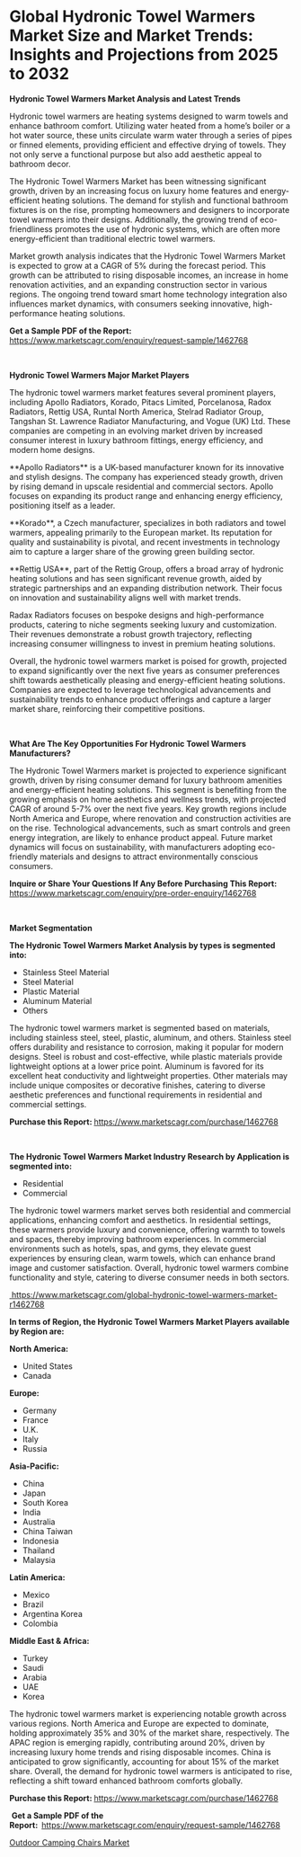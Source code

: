 <p><h1>Global Hydronic Towel Warmers Market Size and Market Trends: Insights and Projections from 2025 to 2032</h1></p><p><strong>Hydronic Towel Warmers Market Analysis and Latest Trends</strong></p>
<p><p>Hydronic towel warmers are heating systems designed to warm towels and enhance bathroom comfort. Utilizing water heated from a home’s boiler or a hot water source, these units circulate warm water through a series of pipes or finned elements, providing efficient and effective drying of towels. They not only serve a functional purpose but also add aesthetic appeal to bathroom decor.</p><p>The Hydronic Towel Warmers Market has been witnessing significant growth, driven by an increasing focus on luxury home features and energy-efficient heating solutions. The demand for stylish and functional bathroom fixtures is on the rise, prompting homeowners and designers to incorporate towel warmers into their designs. Additionally, the growing trend of eco-friendliness promotes the use of hydronic systems, which are often more energy-efficient than traditional electric towel warmers.</p><p>Market growth analysis indicates that the Hydronic Towel Warmers Market is expected to grow at a CAGR of 5% during the forecast period. This growth can be attributed to rising disposable incomes, an increase in home renovation activities, and an expanding construction sector in various regions. The ongoing trend toward smart home technology integration also influences market dynamics, with consumers seeking innovative, high-performance heating solutions.</p></p>
<p><strong>Get a Sample PDF of the Report:&nbsp;</strong> <a href="https://www.marketscagr.com/enquiry/request-sample/1462768?utm_campaign=3098&utm_medium=2&utm_source=Github&utm_content=ia&utm_term=04042025&utm_id=hydronic-towel-warmers">https://www.marketscagr.com/enquiry/request-sample/1462768</a></p>
<p>&nbsp;</p>
<p><strong>Hydronic Towel Warmers Major Market Players</strong></p>
<p><p>The hydronic towel warmers market features several prominent players, including Apollo Radiators, Korado, Pitacs Limited, Porcelanosa, Radox Radiators, Rettig USA, Runtal North America, Stelrad Radiator Group, Tangshan St. Lawrence Radiator Manufacturing, and Vogue (UK) Ltd. These companies are competing in an evolving market driven by increased consumer interest in luxury bathroom fittings, energy efficiency, and modern home designs.</p><p>**Apollo Radiators** is a UK-based manufacturer known for its innovative and stylish designs. The company has experienced steady growth, driven by rising demand in upscale residential and commercial sectors. Apollo focuses on expanding its product range and enhancing energy efficiency, positioning itself as a leader.</p><p>**Korado**, a Czech manufacturer, specializes in both radiators and towel warmers, appealing primarily to the European market. Its reputation for quality and sustainability is pivotal, and recent investments in technology aim to capture a larger share of the growing green building sector.</p><p>**Rettig USA**, part of the Rettig Group, offers a broad array of hydronic heating solutions and has seen significant revenue growth, aided by strategic partnerships and an expanding distribution network. Their focus on innovation and sustainability aligns well with market trends.</p><p>Radax Radiators focuses on bespoke designs and high-performance products, catering to niche segments seeking luxury and customization. Their revenues demonstrate a robust growth trajectory, reflecting increasing consumer willingness to invest in premium heating solutions.</p><p>Overall, the hydronic towel warmers market is poised for growth, projected to expand significantly over the next five years as consumer preferences shift towards aesthetically pleasing and energy-efficient heating solutions. Companies are expected to leverage technological advancements and sustainability trends to enhance product offerings and capture a larger market share, reinforcing their competitive positions.</p></p>
<p>&nbsp;</p>
<p><strong>What Are The Key Opportunities For Hydronic Towel Warmers Manufacturers?</strong></p>
<p><p>The Hydronic Towel Warmers market is projected to experience significant growth, driven by rising consumer demand for luxury bathroom amenities and energy-efficient heating solutions. This segment is benefiting from the growing emphasis on home aesthetics and wellness trends, with projected CAGR of around 5-7% over the next five years. Key growth regions include North America and Europe, where renovation and construction activities are on the rise. Technological advancements, such as smart controls and green energy integration, are likely to enhance product appeal. Future market dynamics will focus on sustainability, with manufacturers adopting eco-friendly materials and designs to attract environmentally conscious consumers.</p></p>
<p><strong>Inquire or Share Your Questions If Any Before Purchasing This Report:</strong> <a href="https://www.marketscagr.com/enquiry/pre-order-enquiry/1462768?utm_campaign=3098&utm_medium=2&utm_source=Github&utm_content=ia&utm_term=04042025&utm_id=hydronic-towel-warmers">https://www.marketscagr.com/enquiry/pre-order-enquiry/1462768</a></p>
<p>&nbsp;</p>
<p><strong>Market Segmentation</strong></p>
<p><strong>The Hydronic Towel Warmers Market Analysis by types is segmented into:</strong></p>
<p><ul><li>Stainless Steel Material</li><li>Steel Material</li><li>Plastic Material</li><li>Aluminum Material</li><li>Others</li></ul></p>
<p><p>The hydronic towel warmers market is segmented based on materials, including stainless steel, steel, plastic, aluminum, and others. Stainless steel offers durability and resistance to corrosion, making it popular for modern designs. Steel is robust and cost-effective, while plastic materials provide lightweight options at a lower price point. Aluminum is favored for its excellent heat conductivity and lightweight properties. Other materials may include unique composites or decorative finishes, catering to diverse aesthetic preferences and functional requirements in residential and commercial settings.</p></p>
<p><strong>Purchase this Report:&nbsp;</strong><a href="https://www.marketscagr.com/purchase/1462768?utm_campaign=3098&utm_medium=2&utm_source=Github&utm_content=ia&utm_term=04042025&utm_id=hydronic-towel-warmers">https://www.marketscagr.com/purchase/1462768</a></p>
<p>&nbsp;</p>
<p><strong>The Hydronic Towel Warmers Market Industry Research by Application is segmented into:</strong></p>
<p><ul><li>Residential</li><li>Commercial</li></ul></p>
<p><p>The hydronic towel warmers market serves both residential and commercial applications, enhancing comfort and aesthetics. In residential settings, these warmers provide luxury and convenience, offering warmth to towels and spaces, thereby improving bathroom experiences. In commercial environments such as hotels, spas, and gyms, they elevate guest experiences by ensuring clean, warm towels, which can enhance brand image and customer satisfaction. Overall, hydronic towel warmers combine functionality and style, catering to diverse consumer needs in both sectors.</p></p>
<p><a href="https://www.marketscagr.com/global-hydronic-towel-warmers-market-r1462768?utm_campaign=3098&utm_medium=2&utm_source=Github&utm_content=ia&utm_term=04042025&utm_id=hydronic-towel-warmers">&nbsp;https://www.marketscagr.com/global-hydronic-towel-warmers-market-r1462768</a></p>
<p><strong>In terms of Region, the Hydronic Towel Warmers Market Players available by Region are:</strong></p>
<p>
    <p> <strong> North America: </strong>
        <ul>
            <li>United States</li>
            <li>Canada</li>
        </ul>
        </p> 
    <p> <strong> Europe: </strong>
        <ul>
            <li>Germany</li>
            <li>France</li>
            <li>U.K.</li>
            <li>Italy</li>
            <li>Russia</li>
        </ul>
        </p> 
    <p> <strong> Asia-Pacific: </strong>
        <ul>
            <li>China</li>
            <li>Japan</li>
            <li>South Korea</li>
            <li>India</li>
            <li>Australia</li>
            <li>China Taiwan</li>
            <li>Indonesia</li>
            <li>Thailand</li>
            <li>Malaysia</li>
        </ul>
        </p> 
    <p> <strong> Latin America: </strong>
        <ul>
            <li>Mexico</li>
            <li>Brazil</li>
            <li>Argentina Korea</li>
            <li>Colombia</li>
        </ul>
        </p> 
    <p> <strong> Middle East & Africa: </strong>
        <ul>
            <li>Turkey</li>
            <li>Saudi</li>
            <li>Arabia</li>
            <li>UAE</li>
            <li>Korea</li>
        </ul>
    </p>
    </p>
<p><p>The hydronic towel warmers market is experiencing notable growth across various regions. North America and Europe are expected to dominate, holding approximately 35% and 30% of the market share, respectively. The APAC region is emerging rapidly, contributing around 20%, driven by increasing luxury home trends and rising disposable incomes. China is anticipated to grow significantly, accounting for about 15% of the market share. Overall, the demand for hydronic towel warmers is anticipated to rise, reflecting a shift toward enhanced bathroom comforts globally.</p></p>
<p><strong>Purchase this Report: </strong><a href="https://www.marketscagr.com/purchase/1462768?utm_campaign=3098&utm_medium=2&utm_source=Github&utm_content=ia&utm_term=04042025&utm_id=hydronic-towel-warmers">https://www.marketscagr.com/purchase/1462768</a></p>
<p>&nbsp;<strong>Get a Sample PDF of the Report:&nbsp;&nbsp;</strong><a href="https://www.marketscagr.com/enquiry/request-sample/1462768?utm_campaign=3098&utm_medium=2&utm_source=Github&utm_content=ia&utm_term=04042025&utm_id=hydronic-towel-warmers">https://www.marketscagr.com/enquiry/request-sample/1462768</a></p>
<p><strong></strong></p>
<p><p><a href="https://github.com/hunanuzmez/Market-Research-Report-List-1/blob/main/outdoor-camping-chairs-market.md?utm_campaign=3098&utm_medium=2&utm_source=Github&utm_content=ia&utm_term=04042025&utm_id=hydronic-towel-warmers">Outdoor Camping Chairs Market</a></p></p>